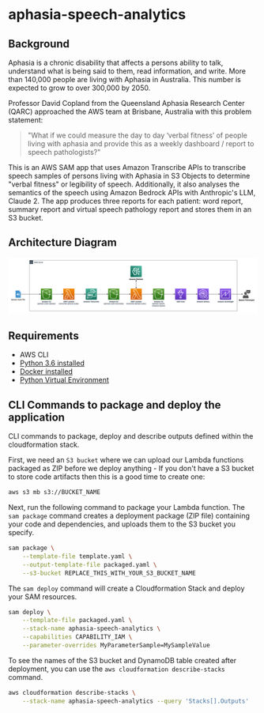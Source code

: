 # aphasia-speech-analytics

## Background

Aphasia is a chronic disability that affects a persons ability to talk, understand what is being said to them, read information, and write. More than 140,000 people are living with Aphasia in Australia. This number is expected to grow to over 300,000 by 2050.

Professor David Copland from the Queensland Aphasia Research Center (QARC) approached the AWS team at Brisbane, Australia with this problem statement:

> "What if we could measure the day to day ‘verbal fitness’ of people living with aphasia and provide this as a weekly dashboard / report to speech pathologists?"

This is an AWS SAM app that uses Amazon Transcribe APIs to transcribe speech samples of persons living with Aphasia in S3 Objects to determine "verbal fitness" or legibility of speech. Additionally, it also analyses the semantics of the speech using Amazon Bedrock APIs with Anthropic's LLM, Claude 2. The app produces three reports for each patient: word report, summary report and virtual speech pathology report and stores them in an S3 bucket.

## Architecture Diagram

![ArchitectureDiagram](AphasiaSpeechAnalyticsArchitectureDiagram.png)

## Requirements

- AWS CLI
- [Python 3.6 installed](https://www.python.org/downloads/)
- [Docker installed](https://www.docker.com/community-edition)
- [Python Virtual Environment](http://docs.python-guide.org/en/latest/dev/virtualenvs/)

## CLI Commands to package and deploy the application

CLI commands to package, deploy and describe outputs defined within the cloudformation stack.

First, we need an `S3 bucket` where we can upload our Lambda functions packaged as ZIP before we deploy anything - If you don't have a S3 bucket to store code artifacts then this is a good time to create one:

```bash
aws s3 mb s3://BUCKET_NAME
```

Next, run the following command to package your Lambda function. The `sam package` command creates a deployment package (ZIP file) containing your code and dependencies, and uploads them to the S3 bucket you specify.

```bash
sam package \
    --template-file template.yaml \
    --output-template-file packaged.yaml \
    --s3-bucket REPLACE_THIS_WITH_YOUR_S3_BUCKET_NAME
```

The `sam deploy` command will create a Cloudformation Stack and deploy your SAM resources.

```bash
sam deploy \
    --template-file packaged.yaml \
    --stack-name aphasia-speech-analytics \
    --capabilities CAPABILITY_IAM \
    --parameter-overrides MyParameterSample=MySampleValue
```

To see the names of the S3 bucket and DynamoDB table created after deployment, you can use the `aws cloudformation describe-stacks` command.

```bash
aws cloudformation describe-stacks \
    --stack-name aphasia-speech-analytics --query 'Stacks[].Outputs'
```
